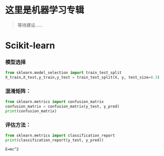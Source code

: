 # 这里是机器学习专辑
> 等待建设……

# Scikit-learn

### 模型选择

```python
from sklearn.model_selection import train_test_split
X_train,X_test,y_train,y_test = train_test_split(X, y, test_size=0.3)
```

### 混淆矩阵：

```python
from sklearn.metrics import confusion_matrix
confusion_matrix = confusion_matrix(y_test, y_pred)
print(confusion_matrix)
```

### 评估方法：

```python
from sklearn.metrics import classification_report
print(classification_report(y_test, y_pred))
```


```latex
E=mc^2
```





